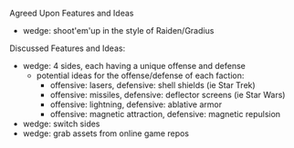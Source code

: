 Agreed Upon Features and Ideas
* wedge: shoot'em'up in the style of Raiden/Gradius

Discussed Features and Ideas:
* wedge: 4 sides, each having a unique offense and defense
  * potential ideas for the offense/defense of each faction:
    * offensive: lasers,              defensive: shell shields (ie Star Trek)
    * offensive: missiles,            defensive: deflector screens (ie Star Wars)
    * offensive: lightning,           defensive: ablative armor
    * offensive: magnetic attraction, defensive: magnetic repulsion
* wedge: switch sides
* wedge: grab assets from online game repos
